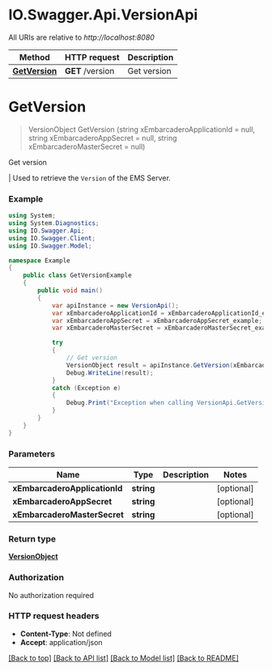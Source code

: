 # IO.Swagger.Api.VersionApi

All URIs are relative to *http://localhost:8080*

Method | HTTP request | Description
------------- | ------------- | -------------
[**GetVersion**](VersionApi.md#getversion) | **GET** /version | Get version


<a name="getversion"></a>
# **GetVersion**
> VersionObject GetVersion (string xEmbarcaderoApplicationId = null, string xEmbarcaderoAppSecret = null, string xEmbarcaderoMasterSecret = null)

Get version

 |      Used to retrieve the `Version` of the EMS Server.

### Example
```csharp
using System;
using System.Diagnostics;
using IO.Swagger.Api;
using IO.Swagger.Client;
using IO.Swagger.Model;

namespace Example
{
    public class GetVersionExample
    {
        public void main()
        {
            var apiInstance = new VersionApi();
            var xEmbarcaderoApplicationId = xEmbarcaderoApplicationId_example;  // string |  (optional) 
            var xEmbarcaderoAppSecret = xEmbarcaderoAppSecret_example;  // string |  (optional) 
            var xEmbarcaderoMasterSecret = xEmbarcaderoMasterSecret_example;  // string |  (optional) 

            try
            {
                // Get version
                VersionObject result = apiInstance.GetVersion(xEmbarcaderoApplicationId, xEmbarcaderoAppSecret, xEmbarcaderoMasterSecret);
                Debug.WriteLine(result);
            }
            catch (Exception e)
            {
                Debug.Print("Exception when calling VersionApi.GetVersion: " + e.Message );
            }
        }
    }
}
```

### Parameters

Name | Type | Description  | Notes
------------- | ------------- | ------------- | -------------
 **xEmbarcaderoApplicationId** | **string**|  | [optional] 
 **xEmbarcaderoAppSecret** | **string**|  | [optional] 
 **xEmbarcaderoMasterSecret** | **string**|  | [optional] 

### Return type

[**VersionObject**](VersionObject.md)

### Authorization

No authorization required

### HTTP request headers

 - **Content-Type**: Not defined
 - **Accept**: application/json

[[Back to top]](#) [[Back to API list]](../README.md#documentation-for-api-endpoints) [[Back to Model list]](../README.md#documentation-for-models) [[Back to README]](../README.md)

